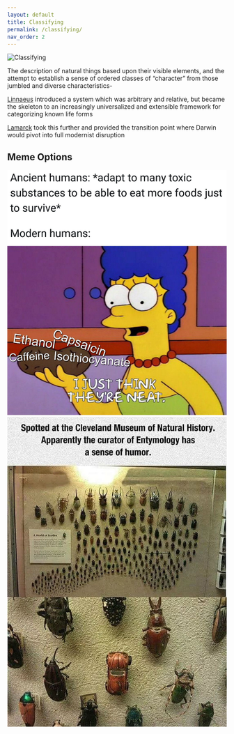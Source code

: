 ```yaml
---
layout: default
title: Classifying
permalink: /classifying/
nav_order: 2
---
```


![Classifying](toot_classifying_graphic.png)

The description of natural things based upon their visible elements, and the attempt to establish a sense of ordered classes of “character” from those jumbled and diverse characteristics- 

[Linnaeus](https://en.wikipedia.org/wiki/Systema_Naturae) introduced a system which was arbitrary and relative, but became the skeleton to an increasingly universalized and extensible framework for categorizing known life forms 

[Lamarck](http://knarf.english.upenn.edu/People/lamarck.html#:~:text=Lamarck%2C%20studying%20Linnaeus's%20system,largely%20the%20work%20of%20Lamarck) took this further and provided the transition point where Darwin would pivot into full modernist disruption

## Meme Options

![option 1](../memes/naturalhistorymeme.jpg)
![option 2](../memes/naturalhistorytaxonomymeme.jpg)
